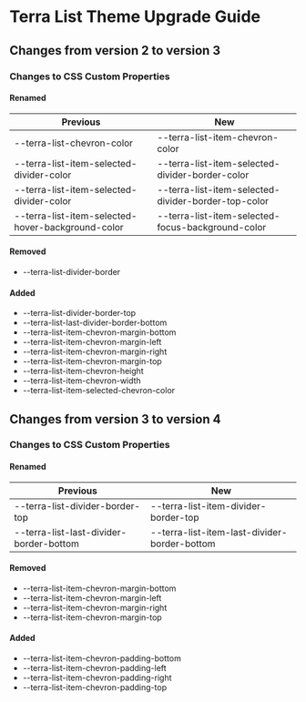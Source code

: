 # Terra List Theme Upgrade Guide

## Changes from version 2 to version 3

### Changes to CSS Custom Properties

#### Renamed
| Previous | New |
|-|-|
| --terra-list-chevron-color | --terra-list-item-chevron-color |
| --terra-list-item-selected-divider-color | --terra-list-item-selected-divider-border-color |
| --terra-list-item-selected-divider-color | --terra-list-item-selected-divider-border-top-color |
| --terra-list-item-selected-hover-background-color | --terra-list-item-selected-focus-background-color |

#### Removed
* --terra-list-divider-border

#### Added
* --terra-list-divider-border-top
* --terra-list-last-divider-border-bottom
* --terra-list-item-chevron-margin-bottom
* --terra-list-item-chevron-margin-left
* --terra-list-item-chevron-margin-right
* --terra-list-item-chevron-margin-top
* --terra-list-item-chevron-height
* --terra-list-item-chevron-width
* --terra-list-item-selected-chevron-color

## Changes from version 3 to version 4

### Changes to CSS Custom Properties

#### Renamed
| Previous | New |
|-|-|
| --terra-list-divider-border-top | --terra-list-item-divider-border-top |
| --terra-list-last-divider-border-bottom | --terra-list-item-last-divider-border-bottom |

#### Removed
* --terra-list-item-chevron-margin-bottom
* --terra-list-item-chevron-margin-left
* --terra-list-item-chevron-margin-right
* --terra-list-item-chevron-margin-top

#### Added
* --terra-list-item-chevron-padding-bottom
* --terra-list-item-chevron-padding-left
* --terra-list-item-chevron-padding-right
* --terra-list-item-chevron-padding-top
